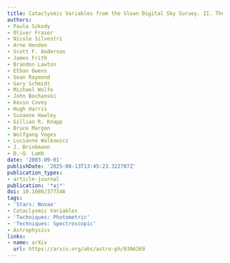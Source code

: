 ```yaml
---
title: Cataclysmic Variables from the Sloan Digital Sky Survey. II. The Second Year
authors:
- Paula Szkody
- Oliver Fraser
- Nicole Silvestri
- Arne Henden
- Scott F. Anderson
- James Frith
- Brandon Lawton
- Ethan Owens
- Sean Raymond
- Gary Schmidt
- Michael Wolfe
- John Bochanski
- Kevin Covey
- Hugh Harris
- Suzanne Hawley
- Gillian R. Knapp
- Bruce Margon
- Wolfgang Voges
- Lucianne Walkowicz
- J. Brinkmann
- D.~Q. Lamb
date: '2003-09-01'
publishDate: '2025-08-13T13:45:23.322707Z'
publication_types:
- article-journal
publication: '*aj*'
doi: 10.1086/377346
tags:
- 'Stars: Novae'
- Cataclysmic Variables
- 'Techniques: Photometric'
- 'Techniques: Spectroscopic'
- Astrophysics
links:
- name: arXiv
  url: https://arxiv.org/abs/astro-ph/0306269
---
```

